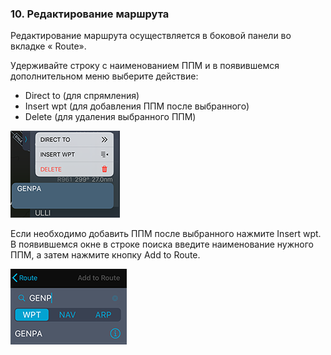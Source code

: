 ### 10. Редактирование маршрута

Редактирование маршрута осуществляется в боковой панели во вкладке « Route».

Удерживайте строку с наименованием ППМ и в появившемся дополнительном меню выберите действие:

- Direct to (для спрямления)
- Insert wpt (для добавления ППМ после выбранного)
- Delete (для удаления выбранного ППМ)

![](../../../images/IMG_3068-2.png)

Если необходимо добавить ППМ после выбранного нажмите Insert wpt. В появившемся окне в строке поиска введите наименование нужного ППМ, а затем нажмите кнопку Add to Route.

![](../../../images/IMG_3069-2.png)

